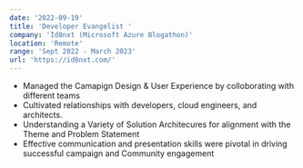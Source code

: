 ```yaml
---
date: '2022-09-19'
title: 'Developer Evangelist '
company: 'Id8nxt (Microsoft Azure Blogathon)'
location: 'Remote'
range: 'Sept 2022 - March 2023'
url: 'https://id8nxt.com/'
---
```


- Managed the Camapign Design & User Experience by colloborating with different teams
- Cultivated relationships with developers, cloud engineers, and architects.
- Understanding a Variety of Solution Architecures for alignment with the Theme and Problem Statement 
- Effective communication and presentation skills were pivotal in driving successful campaign and Community engagement 
